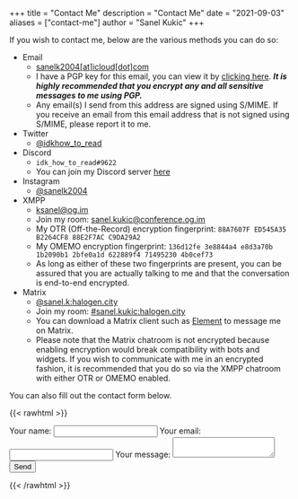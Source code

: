 +++
title = "Contact Me"
description = "Contact Me"
date = "2021-09-03"
aliases = ["contact-me"]
author = "Sanel Kukic"
+++

If you wish to contact me, below are the various methods you can do so:

- Email
  - [sanelk2004[at]icloud[dot]com](mailto:sanelk2004@icloud.com?subject=Inquiry+from+sanelkukic.us.eu.org)
  - I have a PGP key for this email, you can view it by [clicking here](/.well-known/sanelk2004@icloud.com_pgp.txt). ***It is highly recommended that you encrypt any and all sensitive messages to me using PGP.***
  - Any email(s) I send from this address are signed using S/MIME. If you receive an email from this email address that is not signed using S/MIME, please report it to me.
- Twitter
  - [@idkhow_to_read](https://twitter.com/idkhow_to_read)
- Discord
  - `idk_how_to_read#9622`
  - You can join my Discord server [here](https://discord.gg/NSVPhwn9rG)
- Instagram
  - [@sanelk2004](https://instagram.com/sanelk2004)
- XMPP
  - [ksanel@og.im](xmpp:ksanel@og.im?message)
  - Join my room: [sanel.kukic@conference.og.im](xmpp:sanel.kukic@conference.og.im?join)
  - My OTR (Off-the-Record) encryption fingerprint: `88A7607F ED545A35 B2264CF8 88E2F7AC C9DA29A2`
  - My OMEMO encryption fingerprint: `136d12fe 3e8844a4 e8d3a70b 1b2090b1 2bfe0a1d 622889f4 71495230 4b0cef73`
  - As long as either of these two fingerprints are present, you can be assured that you are actually talking to me and that the conversation is end-to-end encrypted.
- Matrix
  - [@sanel.k:halogen.city](https://matrix.to/#/@sanel.k:halogen.city)
  - Join my room: [#sanel.kukic:halogen.city](https://matrix.to/#/#sanel.kukic:halogen.city)
  - You can download a Matrix client such as [Element](https://element.io) to message me on Matrix.
  - Please note that the Matrix chatroom is not encrypted because enabling encryption would break compatibility with bots and widgets. If you wish to communicate with me in an encrypted fashion, it is recommended that you do so via the XMPP chatroom with either OTR or OMEMO enabled.


You can also fill out the contact form below.

{{< rawhtml >}}
<script src="https://www.google.com/recaptcha/api.js" async defer></script>
<script>
  window.onload = function() {
    var el = document.getElementById('g-recaptcha-response');
    if (el) {
      el.setAttribute('required', 'required');
    }
  }
  window.onbeforeunload = () => {
    for(const form of document.getElementsByTagName('form')) {
      form.reset();
    }
  }
</script>
<style>
  #g-recaptcha-response {
    display: block !important;
    position: absolute;
    margin: -50px 0 0 0 !important;
    z-index: -999999;
    opacity: 0;
  }
</style>
<form
  action="https://formspree.io/f/xnqllbnw"
  method="POST">
  <label>
    Your name:
    <input type="text" name="name" required>
  </label>
  <label>
    Your email:
    <input type="email" name="_replyto" required>
  </label>
  <label>
    Your message:
    <textarea name="message" required></textarea>
  </label>
  <div class="g-recaptcha" data-sitekey="6LfIEkQcAAAAAFK2XLut5G_ir8Dfb2wNbG0S4Osp"></div>
  <button type="submit">Send</button>
</form>
{{< /rawhtml >}}

